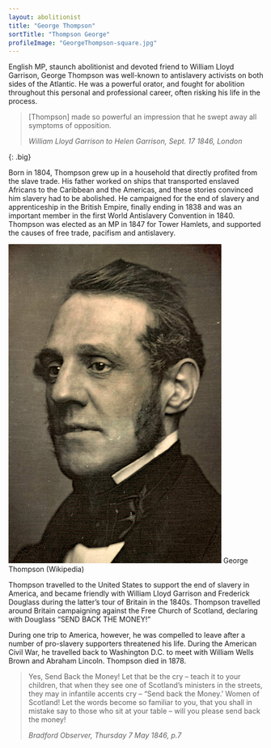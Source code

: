 ```yaml
---
layout: abolitionist
title: "George Thompson"
sortTitle: "Thompson George"
profileImage: "GeorgeThompson-square.jpg"
---
```


English MP, staunch abolitionist and devoted friend to William Lloyd Garrison, George Thompson was well-known to antislavery activists on both sides of the Atlantic. He was a powerful orator, and fought for abolition throughout this personal and professional career, often risking his life in the process. 

> [Thompson] made so powerful an impression that he swept away all symptoms of opposition.
> <footer><cite>William Lloyd Garrison to Helen Garrison, Sept. 17 1846, London</cite></footer>
{: .big}

Born in 1804, Thompson grew up in a household that directly profited from the slave trade. His father worked on ships that transported enslaved Africans to the Caribbean and the Americas, and these stories convinced him slavery had to be abolished. He campaigned for the end of slavery and apprenticeship in the British Empire, finally ending in 1838 and was an important member in the first World Antislavery Convention in 1840. Thompson was elected as an MP in 1847 for Tower Hamlets, and supported the causes of free trade, pacifism and antislavery.

![Picture of George Thompson](/img/GeorgeThompson.jpg)
<span class="caption text-muted">George Thompson (Wikipedia)</span>

Thompson travelled to the United States to support the end of slavery in America, and became friendly with William Lloyd Garrison and Frederick Douglass during the latter’s tour of Britain in the 1840s. Thompson travelled around Britain campaigning against the Free Church of Scotland, declaring with Douglass “SEND BACK THE MONEY!”

During one trip to America, however, he was compelled to leave after a number of pro-slavery supporters threatened his life. During the American Civil War, he travelled back to Washington D.C. to meet with William Wells Brown and Abraham Lincoln. Thompson died in 1878.

> Yes, Send Back the Money! Let that be the cry – teach it to your children, that when they see one of Scotland’s ministers in the streets, they may in infantile accents cry – “Send back the Money.’ Women of Scotland! Let the words become so familiar to you, that you shall in mistake say to those who sit at your table – will you please send back the money!
> <footer><cite>Bradford Observer, Thursday 7 May 1846, p.7</cite></footer>

